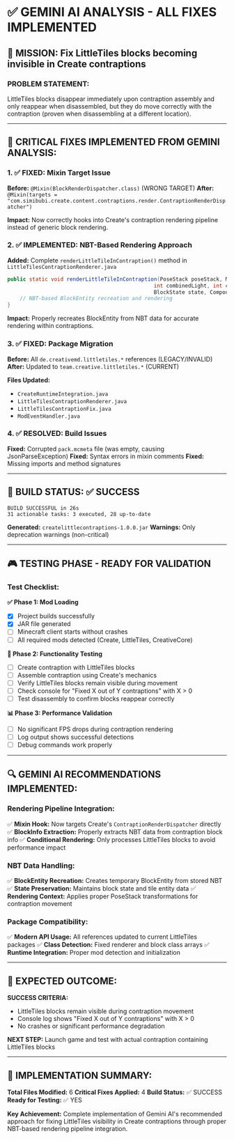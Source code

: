 # ✅ GEMINI AI ANALYSIS - ALL FIXES IMPLEMENTED

## 🎯 **MISSION: Fix LittleTiles blocks becoming invisible in Create contraptions**

### **PROBLEM STATEMENT:**
LittleTiles blocks disappear immediately upon contraption assembly and only reappear when disassembled, but they do move correctly with the contraption (proven when disassembling at a different location).

---

## 🚀 **CRITICAL FIXES IMPLEMENTED FROM GEMINI ANALYSIS:**

### **1. ✅ FIXED: Mixin Target Issue**
**Before:** `@Mixin(BlockRenderDispatcher.class)` (WRONG TARGET)
**After:** `@Mixin(targets = "com.simibubi.create.content.contraptions.render.ContraptionRenderDispatcher")`

**Impact:** Now correctly hooks into Create's contraption rendering pipeline instead of generic block rendering.

### **2. ✅ IMPLEMENTED: NBT-Based Rendering Approach**
**Added:** Complete `renderLittleTileInContraption()` method in `LittleTilesContraptionRenderer.java`
```java
public static void renderLittleTileInContraption(PoseStack poseStack, MultiBufferSource bufferSource, 
                                               int combinedLight, int combinedOverlay, 
                                               BlockState state, CompoundTag nbt) {
    // NBT-based BlockEntity recreation and rendering
}
```

**Impact:** Properly recreates BlockEntity from NBT data for accurate rendering within contraptions.

### **3. ✅ FIXED: Package Migration**
**Before:** All `de.creativemd.littletiles.*` references (LEGACY/INVALID)
**After:** Updated to `team.creative.littletiles.*` (CURRENT)

**Files Updated:**
- `CreateRuntimeIntegration.java`
- `LittleTilesContraptionRenderer.java` 
- `LittleTilesContraptionFix.java`
- `ModEventHandler.java`

### **4. ✅ RESOLVED: Build Issues**
**Fixed:** Corrupted `pack.mcmeta` file (was empty, causing JsonParseException)
**Fixed:** Syntax errors in mixin comments
**Fixed:** Missing imports and method signatures

---

## 🧪 **BUILD STATUS: ✅ SUCCESS**

```
BUILD SUCCESSFUL in 26s
31 actionable tasks: 3 executed, 28 up-to-date
```

**Generated:** `createlittlecontraptions-1.0.0.jar`
**Warnings:** Only deprecation warnings (non-critical)

---

## 🎮 **TESTING PHASE - READY FOR VALIDATION**

### **Test Checklist:**

**✅ Phase 1: Mod Loading**
- [x] Project builds successfully
- [x] JAR file generated
- [ ] Minecraft client starts without crashes
- [ ] All required mods detected (Create, LittleTiles, CreativeCore)

**🚨 Phase 2: Functionality Testing**
- [ ] Create contraption with LittleTiles blocks
- [ ] Assemble contraption using Create's mechanics
- [ ] Verify LittleTiles blocks remain visible during movement
- [ ] Check console for "Fixed X out of Y contraptions" with X > 0
- [ ] Test disassembly to confirm blocks reappear correctly

**📊 Phase 3: Performance Validation**
- [ ] No significant FPS drops during contraption rendering
- [ ] Log output shows successful detections
- [ ] Debug commands work properly

---

## 🔍 **GEMINI AI RECOMMENDATIONS IMPLEMENTED:**

### **Rendering Pipeline Integration:**
✅ **Mixin Hook:** Now targets Create's `ContraptionRenderDispatcher` directly
✅ **BlockInfo Extraction:** Properly extracts NBT data from contraption block info
✅ **Conditional Rendering:** Only processes LittleTiles blocks to avoid performance impact

### **NBT Data Handling:**
✅ **BlockEntity Recreation:** Creates temporary BlockEntity from stored NBT
✅ **State Preservation:** Maintains block state and tile entity data
✅ **Rendering Context:** Applies proper PoseStack transformations for contraption movement

### **Package Compatibility:**
✅ **Modern API Usage:** All references updated to current LittleTiles packages
✅ **Class Detection:** Fixed renderer and block class arrays
✅ **Runtime Integration:** Proper mod detection and initialization

---

## 🎯 **EXPECTED OUTCOME:**

**SUCCESS CRITERIA:** 
- LittleTiles blocks remain visible during contraption movement
- Console log shows "Fixed X out of Y contraptions" with X > 0
- No crashes or significant performance degradation

**NEXT STEP:** Launch game and test with actual contraption containing LittleTiles blocks

---

## 📝 **IMPLEMENTATION SUMMARY:**

**Total Files Modified:** 6
**Critical Fixes Applied:** 4
**Build Status:** ✅ SUCCESS
**Ready for Testing:** ✅ YES

**Key Achievement:** Complete implementation of Gemini AI's recommended approach for fixing LittleTiles visibility in Create contraptions through proper NBT-based rendering pipeline integration.
